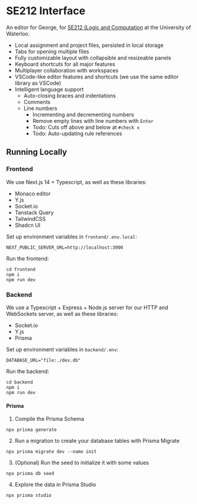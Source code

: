 # SE212 Interface

An editor for George, for [SE212 (Logic and Computation](https://student.cs.uwaterloo.ca/~se212/notes.html) at the University of Waterloo.

- Local assignment and project files, persisted in local storage
- Tabs for opening multiple files
- Fully customizable layout with collapsible and resizeable panels
- Keyboard shortcuts for all major features
- Multiplayer collaboration with workspaces
- VSCode-like editor features and shortcuts (we use the same editor library as VSCode)
- Intelligent language support
  - Auto-closing braces and indentations
  - Comments
  - Line numbers
    - Incrementing and decrementing numbers
    - Remove empty lines with line numbers with `Enter`
    - Todo: Cuts off above and below at `#check x`
    - Todo: Auto-updating rule references

## Running Locally

### Frontend

We use Next.js 14 + Typescript, as well as these libraries:

- Monaco editor
- Y.js
- Socket.io
- Tanstack Query
- TailwindCSS
- Shadcn UI

Set up environment variables in `frontend/.env.local`:

```
NEXT_PUBLIC_SERVER_URL=http://localhost:3000
```

Run the frontend:

```
cd frontend
npm i
npm run dev
```

### Backend

We use a Typescript + Express + Node.js server for our HTTP and WebSockets server, as well as these libraries:

- Socket.io
- Y.js
- Prisma

Set up environment variables in `backend/.env`:

```
DATABASE_URL="file:./dev.db"
```

Run the backend:

```
cd backend
npm i
npm run dev
```

#### Prisma

1. Compile the Prisma Schema

```
npx prisma generate
```

2. Run a migration to create your database tables with Prisma Migrate

```
npx prisma migrate dev --name init
```

3. (Optional) Run the seed to initialize it with some values

```
npx prisma db seed
```

4. Explore the data in Prisma Studio

```
npx prisma studio
```
